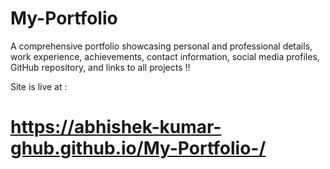 # My-Portfolio
A comprehensive portfolio showcasing personal and professional details, work experience, achievements, contact information, social media profiles, GitHub repository, and links to all projects !!

Site is live at :
# https://abhishek-kumar-ghub.github.io/My-Portfolio-/
